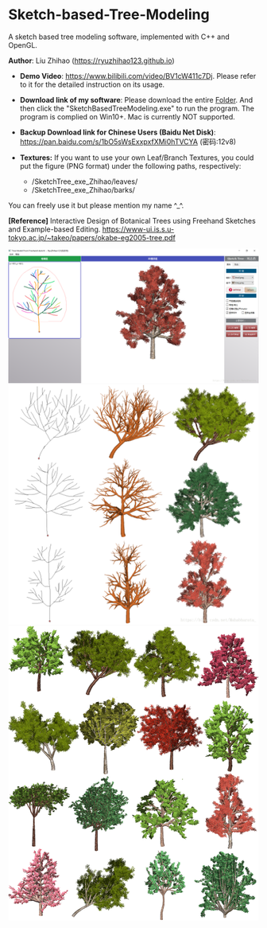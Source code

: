 # Sketch-based-Tree-Modeling
A sketch based tree modeling software, implemented with C++ and OpenGL.

**Author**: Liu Zhihao (https://ryuzhihao123.github.io)

- **Demo Video**: https://www.bilibili.com/video/BV1cW411c7Dj. Please refer to it for the detailed instruction on its usage.

- **Download link of my software**: Please download the entire [Folder](https://github.com/RyuZhihao123/TreeDesigner/tree/master/SketchTree_exe_Zhihao). And then click the "SketchBasedTreeModeling.exe" to run the program. The program is complied on Win10+. Mac is currently NOT supported.

- **Backup Download link for Chinese Users (Baidu Net Disk)**: https://pan.baidu.com/s/1bO5sWsExxpxfXMi0hTVCYA  (密码:12v8)


- **Textures:** If you want to use your own Leaf/Branch Textures, you could put the figure (PNG format) under the following paths, respectively:
  - /SketchTree_exe_Zhihao/leaves/
  - /SketchTree_exe_Zhihao/barks/


You can freely use it but please mention my name ^_^.

**[Reference]** Interactive Design of Botanical Trees using Freehand Sketches and Example-based Editing.
https://www-ui.is.s.u-tokyo.ac.jp/~takeo/papers/okabe-eg2005-tree.pdf


![](https://github.com/RyuZhihao123/Sketch-based-Tree-Modeling/blob/master/picA.png)
![](https://github.com/RyuZhihao123/Sketch-based-Tree-Modeling/blob/master/picB.png)
![](https://github.com/RyuZhihao123/Sketch-based-Tree-Modeling/blob/master/picC.png)
